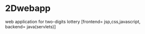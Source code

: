 # 2Dwebapp
web application for two-digits lottery [frontend= jsp,css,javascript, backend= java(servlets)]
